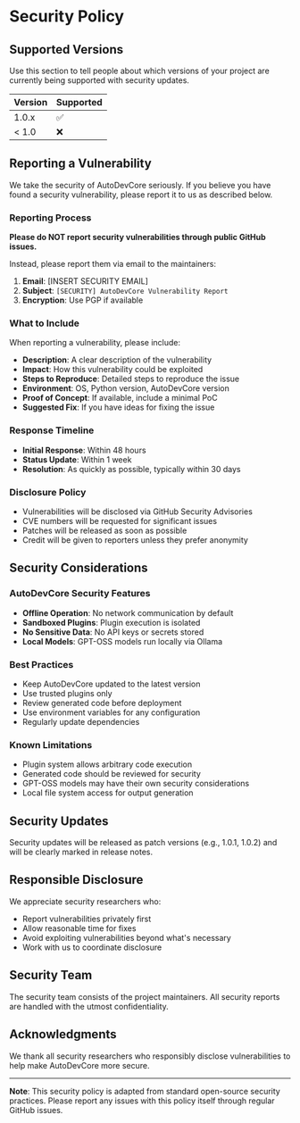 # Security Policy

## Supported Versions

Use this section to tell people about which versions of your project are
currently being supported with security updates.

| Version | Supported          |
| ------- | ------------------ |
| 1.0.x   | :white_check_mark: |
| < 1.0   | :x:                |

## Reporting a Vulnerability

We take the security of AutoDevCore seriously. If you believe you have found a security vulnerability, please report it to us as described below.

### Reporting Process

**Please do NOT report security vulnerabilities through public GitHub issues.**

Instead, please report them via email to the maintainers:

1. **Email**: [INSERT SECURITY EMAIL]
2. **Subject**: `[SECURITY] AutoDevCore Vulnerability Report`
3. **Encryption**: Use PGP if available

### What to Include

When reporting a vulnerability, please include:

- **Description**: A clear description of the vulnerability
- **Impact**: How this vulnerability could be exploited
- **Steps to Reproduce**: Detailed steps to reproduce the issue
- **Environment**: OS, Python version, AutoDevCore version
- **Proof of Concept**: If available, include a minimal PoC
- **Suggested Fix**: If you have ideas for fixing the issue

### Response Timeline

- **Initial Response**: Within 48 hours
- **Status Update**: Within 1 week
- **Resolution**: As quickly as possible, typically within 30 days

### Disclosure Policy

- Vulnerabilities will be disclosed via GitHub Security Advisories
- CVE numbers will be requested for significant issues
- Patches will be released as soon as possible
- Credit will be given to reporters unless they prefer anonymity

## Security Considerations

### AutoDevCore Security Features

- **Offline Operation**: No network communication by default
- **Sandboxed Plugins**: Plugin execution is isolated
- **No Sensitive Data**: No API keys or secrets stored
- **Local Models**: GPT-OSS models run locally via Ollama

### Best Practices

- Keep AutoDevCore updated to the latest version
- Use trusted plugins only
- Review generated code before deployment
- Use environment variables for any configuration
- Regularly update dependencies

### Known Limitations

- Plugin system allows arbitrary code execution
- Generated code should be reviewed for security
- GPT-OSS models may have their own security considerations
- Local file system access for output generation

## Security Updates

Security updates will be released as patch versions (e.g., 1.0.1, 1.0.2) and will be clearly marked in release notes.

## Responsible Disclosure

We appreciate security researchers who:

- Report vulnerabilities privately first
- Allow reasonable time for fixes
- Avoid exploiting vulnerabilities beyond what's necessary
- Work with us to coordinate disclosure

## Security Team

The security team consists of the project maintainers. All security reports are handled with the utmost confidentiality.

## Acknowledgments

We thank all security researchers who responsibly disclose vulnerabilities to help make AutoDevCore more secure.

---

**Note**: This security policy is adapted from standard open-source security practices. Please report any issues with this policy itself through regular GitHub issues.
